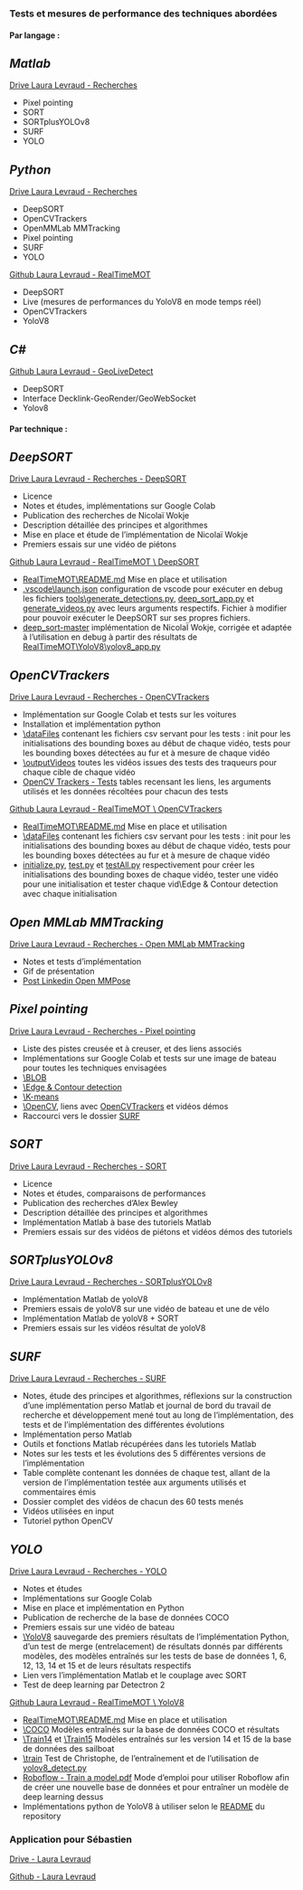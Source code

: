 ### **Tests et mesures de performance des techniques abordées**

#### Par langage :

## *Matlab*

[Drive Laura Levraud \- Recherches](https://drive.google.com/drive/folders/138VMV6KuIpHox_za9xacHmCljQ9jWMc2?usp=drive_link)

- Pixel pointing  
- SORT  
- SORTplusYOLOv8  
- SURF  
- YOLO

## *Python*

[Drive Laura Levraud \- Recherches](https://drive.google.com/drive/folders/138VMV6KuIpHox_za9xacHmCljQ9jWMc2?usp=drive_link)

- DeepSORT  
- OpenCVTrackers  
- OpenMMLab MMTracking  
- Pixel pointing  
- SURF  
- YOLO

[Github Laura Levraud \- RealTimeMOT](https://github.com/lauralvd01/RealTimeMOT)

- DeepSORT  
- Live (mesures de performances du YoloV8 en mode temps réel)  
- OpenCVTrackers  
- YoloV8

## *C\#*

[Github Laura Levraud \- GeoLiveDetect](https://github.com/lauralvd01/GeoLiveDectect)

- DeepSORT  
- Interface Decklink-GeoRender/GeoWebSocket  
- Yolov8

#### 

#### Par technique : 

## *DeepSORT*

[Drive Laura Levraud \- Recherches \- DeepSORT](https://drive.google.com/drive/folders/15JdtEqUnVGqnC7zlligUJQyNMhr4X5zq?usp=drive_link)

- Licence  
- Notes et études, implémentations sur Google Colab  
- Publication des recherches de Nicolaï Wokje  
- Description détaillée des principes et algorithmes  
- Mise en place et étude de l’implémentation de Nicolaï Wokje  
- Premiers essais sur une vidéo de piétons

[Github Laura Levraud \- RealTimeMOT \\ DeepSORT](https://github.com/lauralvd01/RealTimeMOT/tree/main/DeepSORT)

- [RealTimeMOT\\README.md](https://github.com/lauralvd01/RealTimeMOT/blob/main/README.md#deepsort) Mise en place et utilisation  
- [.vscode\\launch.json](https://github.com/lauralvd01/RealTimeMOT/blob/main/DeepSORT/.vscode/launch.json) configuration de vscode pour exécuter en debug les fichiers [tools\\generate\_detections.py](https://github.com/lauralvd01/RealTimeMOT/blob/main/DeepSORT/deep_sort-master/tools/generate_detections.py), [deep\_sort\_app.py](https://github.com/lauralvd01/RealTimeMOT/blob/main/DeepSORT/deep_sort-master/deep_sort_app.py) et [generate\_videos.py](https://github.com/lauralvd01/RealTimeMOT/blob/main/DeepSORT/deep_sort-master/generate_videos.py) avec leurs arguments respectifs. Fichier à modifier pour pouvoir exécuter le DeepSORT sur ses propres fichiers.  
- [deep\_sort-master](https://github.com/lauralvd01/RealTimeMOT/tree/main/DeepSORT/deep_sort-master) implémentation de NicolaÏ Wokje, corrigée et adaptée à l’utilisation en debug à partir des résultats de [RealTimeMOT\\YoloV8\\yolov8\_app.py](https://github.com/lauralvd01/RealTimeMOT/blob/main/YoloV8/yolov8_app.py)

## *OpenCVTrackers*

[Drive Laura Levraud \- Recherches \- OpenCVTrackers](https://drive.google.com/drive/folders/1XpRhR_Rnm9fKmrNO1DjaBABVDGHr5hQ_?usp=drive_link)

- Implémentation sur Google Colab et tests sur les voitures  
- Installation et implémentation python  
- [\\dataFiles](https://drive.google.com/drive/folders/1qDPApk-6TwK4_iakxdEdKPIU-jpxcVtv?usp=drive_link) contenant les fichiers csv servant pour les tests : init pour les initialisations des bounding boxes au début de chaque vidéo, tests pour les bounding boxes détectées au fur et à mesure de chaque vidéo  
- [\\outputVideos](https://drive.google.com/drive/folders/1_tIPsucr48DTh0fkRSSnt7ZqpKcONRmp?usp=drive_link) toutes les vidéos issues des tests des traqueurs pour chaque cible de chaque vidéo  
- [OpenCV Trackers - Tests](https://docs.google.com/spreadsheets/d/1k4MN3ib_Ktv8BXrFAondOk85JN8LG-imyOQiMQh3DGw/edit?usp=drive_link) tables recensant les liens, les arguments utilisés et les données récoltées pour chacun des tests 

[Github Laura Levraud \- RealTimeMOT \\ OpenCVTrackers](https://github.com/lauralvd01/RealTimeMOT/tree/main/OpenCVTrackers)

- [RealTimeMOT\\README.md](https://github.com/lauralvd01/RealTimeMOT/blob/main/README.md#deepsort) Mise en place et utilisation  
- [\\dataFiles](https://drive.google.com/drive/folders/1qDPApk-6TwK4_iakxdEdKPIU-jpxcVtv?usp=drive_link) contenant les fichiers csv servant pour les tests : init pour les initialisations des bounding boxes au début de chaque vidéo, tests pour les bounding boxes détectées au fur et à mesure de chaque vidéo  
- [initialize.py](https://github.com/lauralvd01/RealTimeMOT/blob/main/OpenCVTrackers/initialize.py), [test.py](https://github.com/lauralvd01/RealTimeMOT/blob/main/OpenCVTrackers/test.py) et [testAll.py](https://github.com/lauralvd01/RealTimeMOT/blob/main/OpenCVTrackers/testAll.py) respectivement pour créer les initialisations des bounding boxes de chaque vidéo, tester une vidéo pour une initialisation et tester chaque vid\\Edge & Contour detection avec chaque initialisation

## *Open MMLab MMTracking*

[Drive Laura Levraud \- Recherches \- Open MMLab MMTracking](https://drive.google.com/drive/folders/1K6wnpEtEm5qgODLRMXqoakao4DF78pwn?usp=drive_link)

- Notes et tests d’implémentation  
- Gif de présentation  
- [Post Linkedin Open MMPose](https://www.linkedin.com/embed/feed/update/urn:li:ugcPost:7149073578833969152)

## *Pixel pointing*

[Drive Laura Levraud \- Recherches \- Pixel pointing](https://drive.google.com/drive/folders/13ffTAsW-8fEINsIVGLb0a2jnN9lcnA5K?usp=drive_link)

- Liste des pistes creusée et à creuser, et des liens associés  
- Implémentations sur Google Colab et tests sur une image de bateau pour toutes les techniques envisagées  
- [\\BLOB](https://drive.google.com/drive/folders/1O2edjySryeVNAQKv13hMM1126ZguDaSh?usp=drive_link)   
- [\\Edge & Contour detection](https://drive.google.com/drive/folders/1H0aDB9wnmqhH0bjYf3AsG8B5UQqPkh1O?usp=drive_link)  
- [\\K-means](https://drive.google.com/drive/folders/1z2uO3wVtn1-RTMO6a1qewdCFoGef7C1n?usp=drive_link)  
- [\\OpenCV](https://drive.google.com/drive/folders/14V5muc_zOxEF7jiRlJygW8mLVMmwuw30?usp=drive_link), liens avec [OpenCVTrackers](https://drive.google.com/drive/folders/1XpRhR_Rnm9fKmrNO1DjaBABVDGHr5hQ_?usp=drive_link) et vidéos démos  
- Raccourci vers le dossier [SURF](https://drive.google.com/drive/folders/1RZVHqX3GXEWQn3uE2zKei8NfeJgDdlMJ?usp=drive_link)

## *SORT*

[Drive Laura Levraud \- Recherches \- SORT](https://drive.google.com/drive/folders/1nsB5ubw2BSOxfDgBjnko_F9-F2j5JP5G?usp=drive_link)

- Licence  
- Notes et études, comparaisons de performances  
- Publication des recherches d’Alex Bewley  
- Description détaillée des principes et algorithmes  
- Implémentation Matlab à base des tutoriels Matlab  
- Premiers essais sur des vidéos de piétons et vidéos démos des tutoriels

## *SORTplusYOLOv8*

[Drive Laura Levraud \- Recherches \- SORTplusYOLOv8](https://drive.google.com/drive/folders/15F-mw9k4X4HlzGcGkrIgUxjw-v7IUxZD?usp=drive_link)

- Implémentation Matlab de yoloV8  
- Premiers essais de yoloV8 sur une vidéo de bateau et une de vélo  
- Implémentation Matlab de yoloV8 \+ SORT  
- Premiers essais sur les vidéos résultat de yoloV8

## 

## *SURF*

[Drive Laura Levraud \- Recherches \- SURF](https://drive.google.com/drive/folders/1RZVHqX3GXEWQn3uE2zKei8NfeJgDdlMJ?usp=drive_link)

- Notes, étude des principes et algorithmes, réflexions sur la construction d’une implémentation perso Matlab et journal de bord du travail de recherche et développement mené tout au long de l’implémentation, des tests et de l’implémentation des différentes évolutions  
- Implémentation perso Matlab  
- Outils et fonctions Matlab récupérées dans les tutoriels Matlab  
- Notes sur les tests et les évolutions des 5 différentes versions de l’implémentation  
- Table complète contenant les données de chaque test, allant de la version de l’implémentation testée aux arguments utilisés et commentaires émis  
- Dossier complet des vidéos de chacun des 60 tests menés  
- Vidéos utilisées en input  
- Tutoriel python OpenCV

## *YOLO*

[Drive Laura Levraud \- Recherches \- YOLO](https://drive.google.com/drive/folders/1TERdwrJMYzN5sEAfh6cnZOUf2f-OMs4W?usp=drive_link)

- Notes et études  
- Implémentations sur Google Colab  
- Mise en place et implémentation en Python  
- Publication de recherche de la base de données COCO  
- Premiers essais sur une vidéo de bateau  
- [\\YoloV8](https://drive.google.com/drive/folders/152_eXCudzhcippW0GouPYx0z0llDqgNH?usp=drive_link) sauvegarde des premiers résultats de l’implémentation Python, d’un test de merge (entrelacement) de résultats donnés par différents modèles, des modèles entraînés sur les tests de base de données 1, 6, 12, 13, 14 et 15 et de leurs résultats respectifs  
- Lien vers l’implémentation Matlab et le couplage avec SORT  
- Test de deep learning par Detectron 2

[Github Laura Levraud \- RealTimeMOT \\ YoloV8](https://github.com/lauralvd01/RealTimeMOT/tree/76677a5f1ec69de62049392c2b44dc6f37b24e57/YoloV8)

- [RealTimeMOT\\README.md](https://github.com/lauralvd01/RealTimeMOT/blob/main/README.md#deepsort) Mise en place et utilisation  
- [\\COCO](https://github.com/lauralvd01/RealTimeMOT/blob/main/YoloV8/COCO) Modèles entraînés sur la base de données COCO et résultats  
- [\\Train14](https://github.com/lauralvd01/RealTimeMOT/blob/main/YoloV8/Train14) et [\\Train15](https://github.com/lauralvd01/RealTimeMOT/blob/main/YoloV8/Train15) Modèles entraînés sur les version 14 et 15 de la base de données des sailboat  
- [\\train](https://github.com/lauralvd01/RealTimeMOT/blob/main/YoloV8) Test de Christophe, de l’entraînement et de l’utilisation de [yolov8\_detect.py](https://github.com/lauralvd01/RealTimeMOT/blob/main/YoloV8/yolov8_detect.py)  
- [Roboflow \- Train a model.pdf](https://github.com/lauralvd01/RealTimeMOT/blob/main/YoloV8/Roboflow%20-%20Train%20a%20model.pdf) Mode d’emploi pour utiliser Roboflow afin de créer une nouvelle base de données et pour entraîner un modèle de deep learning dessus  
- Implémentations python de YoloV8 à utiliser selon le [README](https://github.com/lauralvd01/RealTimeMOT/blob/main/README.md#deepsort) du repository

### 

### **Application pour Sébastien**

[Drive \- Laura Levraud](https://drive.google.com/drive/folders/115I249_MXybnibEoBjG5JS5MHDNIe1yj?usp=drive_link)

[Github \- Laura Levraud](https://github.com/lauralvd01/Laura)